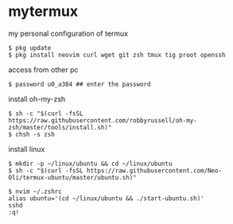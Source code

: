 # mytermux
my personal configuration of termux

```
$ pkg update 
$ pkg install neovim curl wget git zsh tmux tig proot openssh 
```

access from other pc
```
$ password u0_a384 ## enter the password
```

install oh-my-zsh
```
$ sh -c "$(curl -fsSL https://raw.githubusercontent.com/robbyrussell/oh-my-zsh/master/tools/install.sh)"
$ chsh -s zsh
```

install linux
```
$ mkdir -p ~/linux/ubuntu && cd ~/linux/ubuntu
$ sh -c "$(curl -fsSL https://raw.githubusercontent.com/Neo-Oli/termux-ubuntu/master/ubuntu.sh)"

$ nvim ~/.zshrc
alias ubuntu='(cd ~/linux/ubuntu && ./start-ubuntu.sh)'
sshd
:q!

```